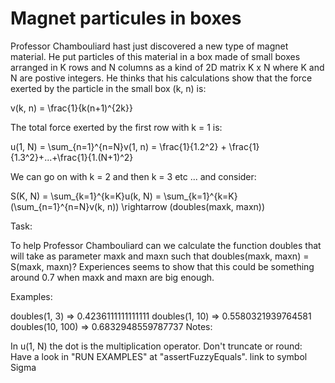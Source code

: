 # Magnet particules in boxes

Professor Chambouliard hast just discovered a new type of magnet material. He put particles of this material in a box made of small boxes arranged in K rows and N columns as a kind of 2D matrix K x N where K and N are postive integers. He thinks that his calculations show that the force exerted by the particle in the small box (k, n) is:

v(k, n) = \frac{1}{k(n+1)^{2k}}

The total force exerted by the first row with k = 1 is:

u(1, N) = \sum_{n=1}^{n=N}v(1, n) = \frac{1}{1.2^2} + \frac{1}{1.3^2}+...+\frac{1}{1.(N+1)^2}

We can go on with k = 2 and then k = 3 etc ... and consider:

S(K, N) = \sum_{k=1}^{k=K}u(k, N) = \sum_{k=1}^{k=K}(\sum_{n=1}^{n=N}v(k, n)) \rightarrow (doubles(maxk, maxn))

Task:

To help Professor Chambouliard can we calculate the function doubles that will take as parameter maxk and maxn such that doubles(maxk, maxn) = S(maxk, maxn)? Experiences seems to show that this could be something around 0.7 when maxk and maxn are big enough.

Examples:

doubles(1, 3)  => 0.4236111111111111
doubles(1, 10) => 0.5580321939764581
doubles(10, 100) => 0.6832948559787737
Notes:

In u(1, N) the dot is the multiplication operator.
Don't truncate or round: Have a look in "RUN EXAMPLES" at "assertFuzzyEquals".
link to symbol Sigma